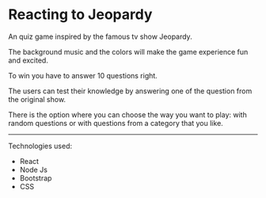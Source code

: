 # Reacting to Jeopardy

An quiz game inspired by the famous tv show Jeopardy.

The background music and the colors will make the game experience fun and excited.

To win you have to answer 10 questions right.


The users can test their knowledge by answering one of the question from the original show.


There is the option where you can choose the way you want to play: with random questions or with questions from a category that you like.


******
Technologies used: 
* React
* Node Js
* Bootstrap
* CSS
